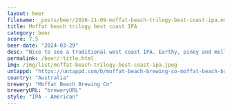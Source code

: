 ```yaml
---
layout: beer
filename: _posts/beer/2016-11-09-moffat-beach-trilogy-best-coast-ipa.md
title: Moffat beach trilogy best coast IPA
category: beer
score: 7.5
beer-date: "2024-03-29"
desc: "Nice to see a traditional west coast IPA. Earthy, piney and mellow without being overpowering. It’s high on the bitterness but not crazy"
permalink: /beer/:title.html
img: /img/list/moffat-beach-trilogy-best-coast-ipa.jpeg
untappd: "https://untappd.com/b/moffat-beach-brewing-co-moffat-beach-brewing-co-trilogy-best-coast-ipa/3932083"
country: "Australia"
brewery: "Moffat Beach Brewing Co"
breweryURL: "breweryURL"
style: "IPA - American"
---
```

